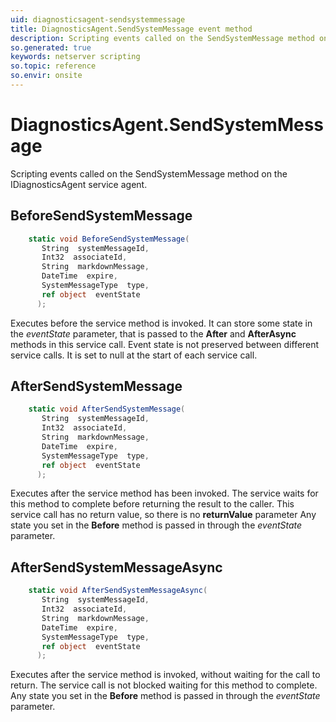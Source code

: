 ```yaml
---
uid: diagnosticsagent-sendsystemmessage
title: DiagnosticsAgent.SendSystemMessage event method
description: Scripting events called on the SendSystemMessage method on the DiagnosticsAgent service agent.
so.generated: true
keywords: netserver scripting
so.topic: reference
so.envir: onsite
---
```

# DiagnosticsAgent.SendSystemMessage

Scripting events called on the <see cref='M:IDiagnosticsAgent.SendSystemMessage'>SendSystemMessage</see> method on the <see cref='IDiagnosticsAgent'>IDiagnosticsAgent</see>  service agent.

## BeforeSendSystemMessage
```cs
    static void BeforeSendSystemMessage(
       String  systemMessageId,
       Int32  associateId,
       String  markdownMessage,
       DateTime  expire,
       SystemMessageType  type,
       ref object  eventState
      );
```
Executes before the service method is invoked.
It can store some state in the *eventState* parameter, that is passed to the **After** and **AfterAsync** methods in this service call.
Event state is not preserved between different service calls. It is set to null at the start of each service call.
## AfterSendSystemMessage
```cs
    static void AfterSendSystemMessage(
       String  systemMessageId,
       Int32  associateId,
       String  markdownMessage,
       DateTime  expire,
       SystemMessageType  type,
       ref object  eventState
      );
```
Executes after the service method has been invoked. The service waits for this method to complete before returning the result to the caller.
This service call has no return value, so there is no **returnValue** parameter
Any state you set in the **Before** method is passed in through the *eventState* parameter.
## AfterSendSystemMessageAsync
```cs
    static void AfterSendSystemMessageAsync(
       String  systemMessageId,
       Int32  associateId,
       String  markdownMessage,
       DateTime  expire,
       SystemMessageType  type,
       ref object  eventState
      );
```
Executes after the service method is invoked, without waiting for the call to return.
The service call is not blocked waiting for this method to complete.
Any state you set in the **Before** method is passed in through the *eventState* parameter.

